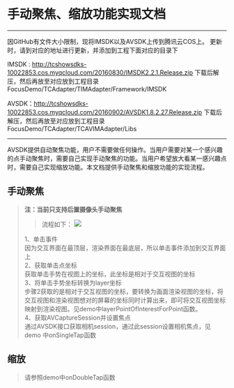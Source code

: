 # 手动聚焦、缩放功能实现文档

------
因GitHub有文件大小限制，现将IMSDK以及AVSDK上传到腾讯云COS上。 更新时，请到对应的地址进行更新，并添加到工程下面对应的目录下

IMSDK : http://tcshowsdks-10022853.cos.myqcloud.com/20160830/IMSDK2.2.1.Release.zip 下载后解压，然后再放至对应放到工程目录 FocusDemo/TCAdapter/TIMAdapter/Framework/IMSDK

AVSDK：http://tcshowsdks-10022853.cos.myqcloud.com/20160902/AVSDK1.8.2.27.Release.zip 下载后解压，然后再放至对应放到工程目录 FocusDemo/TCAdapter/TCAVIMAdapter/Libs

------

AVSDK提供自动聚焦功能，用户不需要做任何操作。当用户需要对某一个感兴趣的点手动聚焦时，需要自己实现手动聚焦的功能。当用户希望放大看某一感兴趣点时，需要自己实现缩放功能。本文档提供手动聚焦和缩放功能的实现流程。
## 手动聚焦 ##
> **注：当前只支持后置摄像头手动聚焦**
> > 流程如下：
![](http://img.blog.csdn.net/20160921185424943)
> 
> 1、单击事件<br />
>  因为交互界面在最顶层，渲染界面在最底层，所以单击事件添加到交互界面上<br />
>  2、获取单击点坐标<br />
>  获取单击手势在视图上的坐标，此坐标是相对于交互视图的坐标<br />
>  3、将单击手势坐标转换为layer坐标<br />
>  步骤2获取的是相对于交互视图的坐标，要转换为画面渲染视图的坐标，将交互视图和渲染视图想对的屏幕的坐标同时计算出来，即可将交互视图坐标映射到渲染视图。见demo中layerPointOfInterestForPoint函数。<br />
>  4、获取AVCaptureSession并设置焦点<br />
>  通过AVSDK接口获取相机session，通过此session设置相机焦点，见demo 中onSingleTap函数<br />

## 缩放 ##
> 请参照demo中onDoubleTap函数